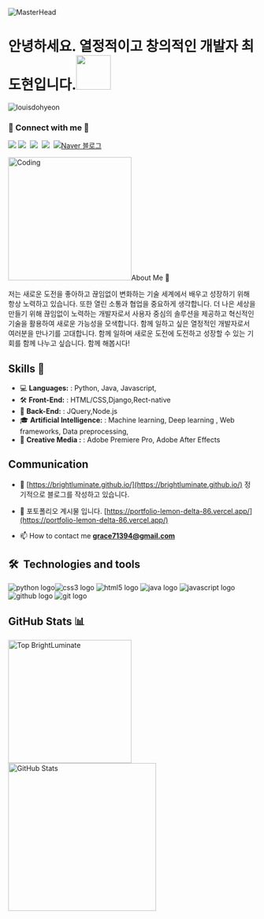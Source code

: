  ![MasterHead](https://1.bp.blogspot.com/-7A4WynwLsMw/XbBpCXG8fHI/AAAAAAAAMt4/uOa1bpLskYgrwGbllhSu2SDj_Mig8SXJQCLcBGAsYHQ/s1600/2000_600px.gif)
<h1>안녕하세요. 열정적이고 창의적인 개발자 최도현입니다.<img src="https://raw.githubusercontent.com/innng/innng/master/assets/kyubey.gif" height="70" /></h1>

<p align="left"> <img src="https://komarev.com/ghpvc/?username=louisdohyeon&label=Profile%20views&color=0e75b6&style=flat" alt="louisdohyeon" /> </p>

<h3 align="left"> 🎳 Connect with me 🎳 </h3>   
<p align="left">
<a  href="https://www.instagram.com/dohyeon428/?igsh=MWtjM21nMmg1MDFlcw%3D%3D&utm_source=qr"><img src="https://img.shields.io/badge/instagram-E4405F?style=flat&logo=instagram&logoColor=white&link=https://www.instagram.com/dohyeon428/?igsh=MWtjM21nMmg1MDFlcw%3D%3D&utm_source=qr"/></a>
<a href="https://www.facebook.com/profile.php?id=100012920281549&mibextid=JRoKGi"><img src="https://img.shields.io/badge/facebook-0866FF?style=flat&logo=facebook&logoColor=white&link=https://www.facebook.com/profile.php?id=100012920281549&mibextid=JRoKGi"/></a>&nbsp
<a href="https://www.youtube.com/@DohyeonChoi"><img src="https://img.shields.io/badge/youtube-FF0000?style=flat&logo=youtube&logoColor=white&link=https://www.youtube.com/@DohyeonChoi"/></a>&nbsp
<a href="https://github.com/BrightLuminate"><img src="https://img.shields.io/badge/github-181717?style=flat&logo=github&logoColor=white&link=https://github.com/Louisdohyeon"/></a>&nbsp
<a href="https://blog.naver.com/grace9352"><img src="https://img.shields.io/badge/naver-03C75A?style=flat&logo=naver&logoColor=white&link=https://blog.naver.com/grace9352" alt="Naver 블로그"></a>
</p>
<img align="riht" alt="Coding" width="250" src="https://camo.githubusercontent.com/7de37139d0b4c1ce40865e799b446c0e963a3dd8fb68d239707237c40604fa3d/68747470733a2f2f63646e2e6472696262626c652e636f6d2f75736572732f3733303730332f73637265656e73686f74732f363538313234332f6176656e746f2e676966"



## About Me 💬
저는 새로운 도전을 좋아하고 끊임없이 변화하는 기술 세계에서 배우고 성장하기 위해 항상 노력하고 있습니다. 또한 열린 소통과 협업을 중요하게 생각합니다.
더 나은 세상을 만들기 위해 끊임없이 노력하는 개발자로서 사용자 중심의 솔루션을 제공하고 혁신적인 기술을 활용하여 새로운 가능성을 모색합니다. 함께 일하고 싶은 열정적인 개발자로서 여러분을 만나기를 고대합니다. 함께 일하며 새로운 도전에 도전하고 성장할 수 있는 기회를 함께 나누고 싶습니다. 함께 해봅시다!

## Skills 🚀
- 💻 **Languages:** : Python, Java, Javascript,
- 🛠️ **Front-End:** : HTML/CSS,Django,Rect-native
- 🛝 **Back-End:** : JQuery,Node.js
- 🎓 **Artificial Intelligence:** : Machine learning, Deep learning , Web frameworks, Data preprocessing,
- 🎱 **Creative Media :** :  Adobe Premiere Pro, Adobe After Effects

## Communication 

- 📝 [https://brightluminate.github.io/](https://brightluminate.github.io/) 정기적으로 블로그를 작성하고 있습니다.

- 💬 포토폴리오 계시물 입니다. [https://portfolio-lemon-delta-86.vercel.app/](https://portfolio-lemon-delta-86.vercel.app/)

- 📫 How to contact me **grace71394@gmail.com**

## 🛠  Technologies and tools

<img src="https://img.shields.io/badge/python-purple?style=flat&logo=python&logoColor=white" alt="python logo" title="Python"/><img src="https://img.shields.io/badge/css3-red?style=flat&logo=css3&logoColor=white" alt="css3 logo" title="CSS3"/> <img src="https://img.shields.io/badge/html5-blue?style=flat&logo=html5&logoColor=white" alt="html5 logo" title="HTML5"/> <img src="https://img.shields.io/badge/java-green?style=flat&logo=java&logoColor=white" alt="java logo" title="Java"/> <img src="https://img.shields.io/badge/javascript-yellow?style=flat&logo=javascript&logoColor=white" alt="javascript logo" title="JavaScript"/> <img src="https://img.shields.io/badge/github-grey?style=flat&logo=github&logoColor=white" alt="github logo" title="GitHub"/> <img src="https://img.shields.io/badge/git-black?style=flat&logo=git&logoColor=white" alt="git logo" title="Git"/>


## GitHub Stats 📊
<div>
  <img align="left" src="https://github-readme-stats.vercel.app/api/top-langs/?username=BrightLuminate&layout=compact" alt="Top BrightLuminate" Width="250"/>
  <img align="Center" src="https://github-readme-stats.vercel.app/api?username=BrightLuminate&show_icons=true&theme=radical" alt="GitHub Stats" Width="300"/>
  <br> <!-- Add a line break to move the next image below -->
</div>



